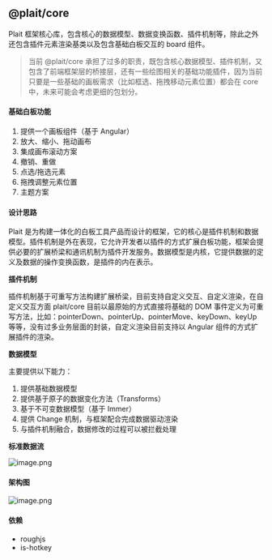 
## @plait/core

Plait 框架核心库，包含核心的数据模型、数据变换函数、插件机制等，除此之外还包含插件元素渲染基类以及包含基础白板交互的 board 组件。



> 当前 @plait/core 承担了过多的职责，既包含核心数据模型、插件机制，又包含了前端框架层的桥接层，还有一些绘图相关的基础功能插件，因为当前只要是一些基础的画板需求（比如框选、拖拽移动元素位置）都会在 core 中，未来可能会考虑更细的包划分。



####   **基础白板功能**

1. 提供一个画板组件（基于 Angular）
1. 放大、缩小、拖动画布
1. 集成画布滚动方案
1. 撤销、重做
1. 点选/拖选元素
1. 拖拽调整元素位置
1. 主题方案




#### **设计思路**

Plait 是为构建一体化的白板工具产品而设计的框架，它的核心是插件机制和数据模型。插件机制是外在表现，它允许开发者以插件的方式扩展白板功能，框架会提供必要的扩展桥梁和通讯机制为插件开发服务。数据模型是内核，它提供数据的定义及数据的操作变换函数，是插件的内在表示。



**插件机制**

插件机制基于可重写方法构建扩展桥梁，目前支持自定义交互、自定义渲染，在自定义交互方面 plait/core 目前以最原始的方式直接将基础的 DOM 事件定义为可重写方法，比如：pointerDown、pointerUp、pointerMove、keyDown、keyUp 等等，没有过多业务层面的封装，自定义渲染目前支持以 Angular 组件的方式扩展插件的渲染。



**数据模型**

主要提供以下能力：

1. 提供基础数据模型
1. 提供基于原子的数据变化方法（Transforms）
1. 基于不可变数据模型（基于 Immer）
1. 提供 Change 机制，与框架配合完成数据驱动渲染
1. 与插件机制融合，数据修改的过程可以被拦截处理




**标准数据流**

![image.png](https://atlas-rc.pingcode.com/files/public/64772907e468e3b3652fa3ff/origin-url)



#### **架构图**

![image.png](https://atlas-rc.pingcode.com/files/public/647726b0e468e3b3652fa3fe/origin-url)



#### 依赖

- roughjs
- is-hotkey

